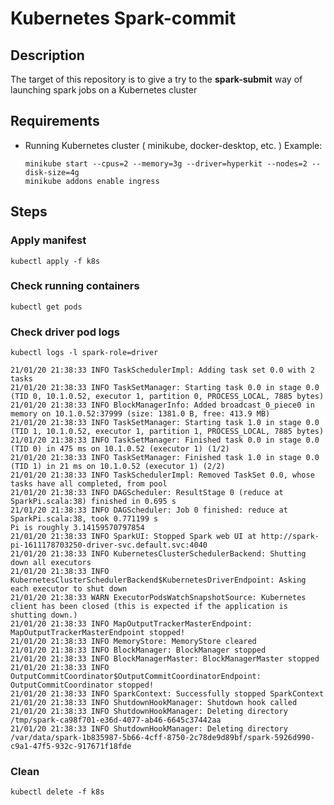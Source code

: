 Kubernetes Spark-commit
=======================

Description
-----------

The target of this repository is to give a try to the **spark-submit** way of launching spark jobs on a Kubernetes cluster

Requirements
------------

- Running Kubernetes cluster ( minikube, docker-desktop, etc. )
Example:
    ```
    minikube start --cpus=2 --memory=3g --driver=hyperkit --nodes=2 --disk-size=4g
    minikube addons enable ingress
    ```

Steps
-----

### Apply manifest
```
kubectl apply -f k8s
```

### Check running containers
```
kubectl get pods
```

### Check driver pod logs
```
kubectl logs -l spark-role=driver
```
```
21/01/20 21:38:33 INFO TaskSchedulerImpl: Adding task set 0.0 with 2 tasks
21/01/20 21:38:33 INFO TaskSetManager: Starting task 0.0 in stage 0.0 (TID 0, 10.1.0.52, executor 1, partition 0, PROCESS_LOCAL, 7885 bytes)
21/01/20 21:38:33 INFO BlockManagerInfo: Added broadcast_0_piece0 in memory on 10.1.0.52:37999 (size: 1381.0 B, free: 413.9 MB)
21/01/20 21:38:33 INFO TaskSetManager: Starting task 1.0 in stage 0.0 (TID 1, 10.1.0.52, executor 1, partition 1, PROCESS_LOCAL, 7885 bytes)
21/01/20 21:38:33 INFO TaskSetManager: Finished task 0.0 in stage 0.0 (TID 0) in 475 ms on 10.1.0.52 (executor 1) (1/2)
21/01/20 21:38:33 INFO TaskSetManager: Finished task 1.0 in stage 0.0 (TID 1) in 21 ms on 10.1.0.52 (executor 1) (2/2)
21/01/20 21:38:33 INFO TaskSchedulerImpl: Removed TaskSet 0.0, whose tasks have all completed, from pool 
21/01/20 21:38:33 INFO DAGScheduler: ResultStage 0 (reduce at SparkPi.scala:38) finished in 0.695 s
21/01/20 21:38:33 INFO DAGScheduler: Job 0 finished: reduce at SparkPi.scala:38, took 0.771199 s
Pi is roughly 3.14159570797854
21/01/20 21:38:33 INFO SparkUI: Stopped Spark web UI at http://spark-pi-1611178703250-driver-svc.default.svc:4040
21/01/20 21:38:33 INFO KubernetesClusterSchedulerBackend: Shutting down all executors
21/01/20 21:38:33 INFO KubernetesClusterSchedulerBackend$KubernetesDriverEndpoint: Asking each executor to shut down
21/01/20 21:38:33 WARN ExecutorPodsWatchSnapshotSource: Kubernetes client has been closed (this is expected if the application is shutting down.)
21/01/20 21:38:33 INFO MapOutputTrackerMasterEndpoint: MapOutputTrackerMasterEndpoint stopped!
21/01/20 21:38:33 INFO MemoryStore: MemoryStore cleared
21/01/20 21:38:33 INFO BlockManager: BlockManager stopped
21/01/20 21:38:33 INFO BlockManagerMaster: BlockManagerMaster stopped
21/01/20 21:38:33 INFO OutputCommitCoordinator$OutputCommitCoordinatorEndpoint: OutputCommitCoordinator stopped!
21/01/20 21:38:33 INFO SparkContext: Successfully stopped SparkContext
21/01/20 21:38:33 INFO ShutdownHookManager: Shutdown hook called
21/01/20 21:38:33 INFO ShutdownHookManager: Deleting directory /tmp/spark-ca98f701-e36d-4077-ab46-6645c37442aa
21/01/20 21:38:33 INFO ShutdownHookManager: Deleting directory /var/data/spark-1b835987-5b66-4cff-8750-2c78de9d89bf/spark-5926d990-c9a1-47f5-932c-917671f18fde
```

### Clean
```
kubectl delete -f k8s
````
